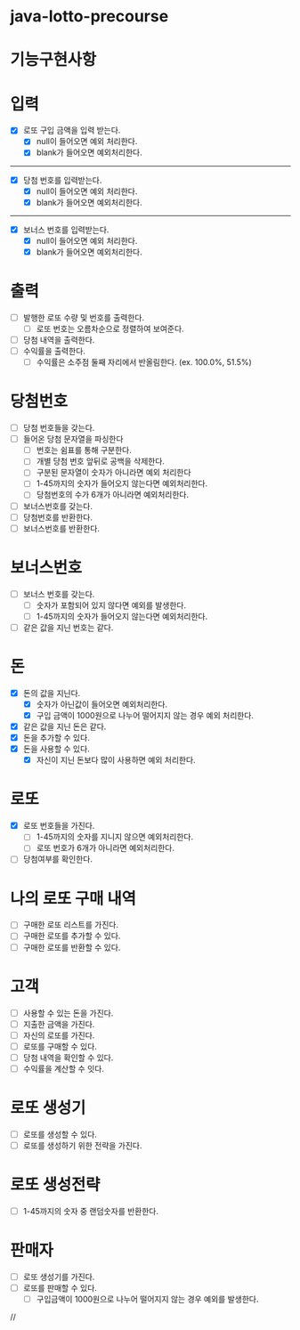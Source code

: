 # java-lotto-precourse

# 기능구현사항

# 입력

- [x]  로또 구입 금액을 입력 받는다.
    - [x]  null이 들어오면 예외 처리한다.
    - [x]  blank가 들어오면 예외처리한다.

---

- [x]  당첨 번호를 입력받는다.
    - [x]  null이 들어오면 예외 처리한다.
    - [x]  blank가 들어오면 예외처리한다.

---

- [x]  보너스 번호를 입력받는다.
    - [x]  null이 들어오면 예외 처리한다.
    - [x]  blank가 들어오면 예외처리한다.

# 출력

- [ ]  발행한 로또 수량 및 번호를 출력한다.
    - [ ]  로또 번호는 오름차순으로 정렬하여 보여준다.
- [ ]  당첨 내역을 출력한다.
- [ ]  수익률을 출력한다.
    - [ ]  수익률은 소주점 둘째 자리에서 반올림한다. (ex. 100.0%, 51.5%)

# 당첨번호

- [ ]  당첨 번호들을 갖는다.
- [ ]  들어온 당첨 문자열을 파싱한다
    - [ ]  번호는 쉼표를 통해 구분한다.
    - [ ]  개별 당첨 번호 앞뒤로 공백을 삭제한다.
    - [ ]  구분된 문자열이 숫자가 아니라면 예외 처리한다
    - [ ]  1-45까지의 숫자가 들어오지 않는다면 예외처리한다.
    - [ ]  당첨번호의 수가 6개가 아니라면 예외처리한다.
- [ ]  보너스번호를 갖는다.
- [ ]  당첨번호를 반환한다.
- [ ]  보너스번호를 반환한다.

# 보너스번호

- [ ]  보너스 번호를 갖는다.
    - [ ]  숫자가 포함되어 있지 않다면 예외를 발생한다.
    - [ ]  1-45까지의 숫자가 들어오지 않는다면 예외처리한다.
- [ ]  같은 값을 지닌 번호는 같다.

# 돈

- [x]  돈의 값을 지닌다.
    - [x]  숫자가 아닌값이 들어오면 예외처리한다.
    - [x]  구입 금액이 1000원으로 나누어 떨어지지 않는 경우 예외 처리한다.
- [x]  같은 값을 지닌 돈은 같다.
- [x]  돈을 추가할 수 있다.
- [x]  돈을 사용할 수 있다.
    - [x]  자신이 지닌 돈보다 많이 사용하면 예외 처리한다.

# 로또

- [x]  로또 번호들을 가진다.
    - [ ]  1-45까지의 숫자를 지니지 않으면 예외처리한다.
    - [ ]  로또 번호가 6개가 아니라면 예외처리한다.
- [ ]  당첨여부를 확인한다.

# 나의 로또 구매 내역

- [ ]  구매한 로또 리스트를 가진다.
- [ ]  구매한 로또를 추가할 수 있다.
- [ ]  구매한 로또를 반환할 수 있다.

# 고객

- [ ]  사용할 수 있는 돈을 가진다.
- [ ]  지출한 금액을 가진다.
- [ ]  자신의 로또를 가진다.
- [ ]  로또를 구매할 수 있다.
- [ ]  당첨 내역을 확인할 수 있다.
- [ ]  수익률을 계산할 수 잇다.

# 로또 생성기

- [ ]  로또를 생성할 수 있다.
- [ ]  로또를 생성하기 위한 전략을 가진다.

# 로또 생성전략

- [ ]  1-45까지의 숫자 중 랜덤숫자를 반환한다.

# 판매자

- [ ]  로또 생성기를 가진다.
- [ ]  로또를 판매할 수 있다.
    - [ ]  구입금액이 1000원으로 나누어 떨어지지 않는 경우 예외를 발생한다.

//